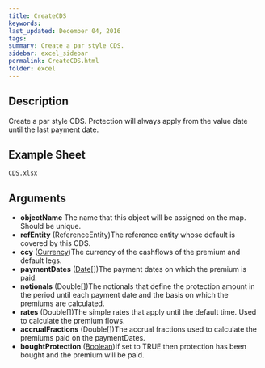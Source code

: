 ```yaml
---
title: CreateCDS
keywords:
last_updated: December 04, 2016
tags:
summary: Create a par style CDS.
sidebar: excel_sidebar
permalink: CreateCDS.html
folder: excel
---
```


## Description
Create a par style CDS.  Protection will always apply from the value date until the last payment date.

<!--HUMAN EDIT START-->

<!--## Details-->

<!--HUMAN EDIT END-->

## Example Sheet

    CDS.xlsx

## Arguments

* **objectName** The name that this object will be assigned on the map. Should be unique.
* **refEntity** (ReferenceEntity)The reference entity whose default is covered by this CDS.
* **ccy** ([Currency](Currency.html))The currency of the cashflows of the premium and default legs.
* **paymentDates** ([Date](Date.html)[])The payment dates on which the premium is paid.
* **notionals** (Double[])The notionals that define the protection amount in the period until each payment date and the basis on which the premiums are calculated.
* **rates** (Double[])The simple rates that apply until the default time.  Used to calculate the premium flows.
* **accrualFractions** (Double[])The accrual fractions used to calculate the premiums paid on the paymentDates.
* **boughtProtection** ([Boolean](Boolean.html))If set to TRUE then protection has been bought and the premium will be paid.

<!--HUMAN EDIT START-->

<!--## Validation-->

<!--HUMAN EDIT END-->

